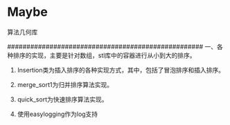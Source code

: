 # Maybe
算法几何库

###################################################
一、各种排序的实现，主要是针对数组，stl库中的容器进行从小到大的排序。

1. Insertion类为插入排序的各种实现方式，其中，包括了冒泡排序和插入排序。

2. merge_sort1为归并排序算法实现。

3. quick_sort为快速排序算法实现。

4. 使用easylogging作为log支持

